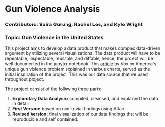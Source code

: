 # Gun Violence Analysis

### Contributors: Saira Gurung, Rachel Lee, and Kyle Wright

### Topic: Gun Violence in the United States
This project aims to develop a data product that makes complex data-driven argument by utilizing several visualizations. The data product will have to be repeatable, inspectable, reusable, and diffable, hence, the project will be well documented in the jupyter notebook. This [article](https://www.vox.com/policy-and-politics/2017/10/2/16399418/us-gun-violence-statistics-maps-charts) by Vox on America's unique gun violence problem explained in various charts, served as the initial inspiration of the project. This was our data [source](https://www.kaggle.com/gunviolencearchive/gun-violence-database#officer_involved_shootings.csv
) that we used throughout project.

The project consist of the following three parts:
1. **Explorotary Data Analysis:** compiled, cleansed, and explained the data in detail
2. **First Version:** based on non-trivial findings using Altair
3. **Revised Version:** final visualization of our data findings that will be reproducible and self contained.


